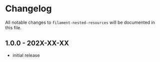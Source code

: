 # Changelog

All notable changes to `filament-nested-resources` will be documented in this file.

## 1.0.0 - 202X-XX-XX

- initial release
